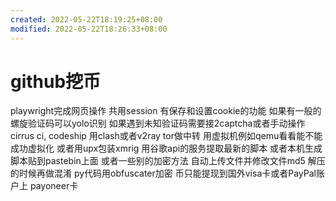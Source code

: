 ```yaml
---
created: 2022-05-22T18:19:25+08:00
modified: 2022-05-22T18:26:33+08:00
---
```


# github挖币

playwright完成网页操作 共用session 有保存和设置cookie的功能 如果有一般的螺旋验证码可以yolo识别 如果遇到未知验证码需要接2captcha或者手动操作
cirrus ci, codeship
用clash或者v2ray tor做中转 用虚拟机例如qemu看看能不能成功虚拟化 或者用upx包装xmrig
用谷歌api的服务提取最新的脚本 或者本机生成脚本贴到pastebin上面 或者一些别的加密方法 自动上传文件并修改文件md5 解压的时候再做混淆 py代码用obfuscater加密
币只能提现到国外visa卡或者PayPal账户上 payoneer卡
